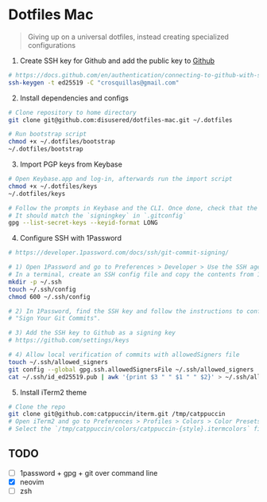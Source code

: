 # Dotfiles Mac

> Giving up on a universal dotfiles, instead creating specialized configurations

1. Create SSH key for Github and add the public key to [Github](https://github.com/settings/keys)
  ```sh
  # https://docs.github.com/en/authentication/connecting-to-github-with-ssh/generating-a-new-ssh-key-and-adding-it-to-the-ssh-agent
  ssh-keygen -t ed25519 -C "crosquillas@gmail.com"
  ```

2. Install dependencies and configs
  ```sh
  # Clone repository to home directory
  git clone git@github.com:disusered/dotfiles-mac.git ~/.dotfiles

  # Run bootstrap script
  chmod +x ~/.dotfiles/bootstrap
  ~/.dotfiles/bootstrap
  ```

3. Import PGP keys from Keybase
  ```sh
  # Open Keybase.app and log-in, afterwards run the import script
  chmod +x ~/.dotfiles/keys
  ~/.dotfiles/keys

  # Follow the prompts in Keybase and the CLI. Once done, check that the secret key was imported
  # It should match the `signingkey` in `.gitconfig`
  gpg --list-secret-keys --keyid-format LONG
  ```

4. Configure SSH with 1Password
  ```sh
  # https://developer.1password.com/docs/ssh/git-commit-signing/

  # 1) Open 1Password and go to Preferences > Developer > Use the SSH agent
  # In a terminal, create an SSH config file and copy the contents from 1Password
  mkdir -p ~/.ssh
  touch ~/.ssh/config
  chmod 600 ~/.ssh/config

  # 2) In 1Password, find the SSH key and follow the instructions to configure
  # "Sign Your Git Commits".

  # 3) Add the SSH key to Github as a signing key
  # https://github.com/settings/keys

  # 4) Allow local verification of commits with allowedSigners file
  touch ~/.ssh/allowed_signers
  git config --global gpg.ssh.allowedSignersFile ~/.ssh/allowed_signers
  cat ~/.ssh/id_ed25519.pub | awk '{print $3 " " $1 " " $2}' > ~/.ssh/allowed_signers
  ```

5. Install iTerm2 theme
  ```sh
  # Clone the repo
  git clone git@github.com:catppuccin/iterm.git /tmp/catppuccin
  # Open iTerm2 and go to Preferences > Profiles > Colors > Color Presets > Import
  # Select the `/tmp/catppuccin/colors/catppuccin-{style}.itermcolors` files in the repo
  ```

## TODO

- [ ] 1password + gpg + git over command line
- [x] neovim
- [ ] zsh
